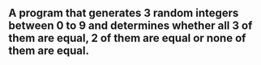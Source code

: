 ## A program that generates 3 random integers between 0 to 9 and determines whether all 3 of them are equal, 2 of them are equal or none of them are equal.
